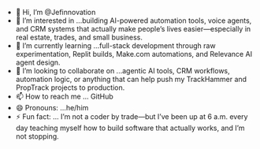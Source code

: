 - 👋  Hi, I’m @Jefinnovation
- 👀 I’m interested in ...building AI-powered automation tools, voice agents, and CRM systems that actually make people’s lives easier—especially in real estate, trades, and small business.
- 🌱 I’m currently learning ...full-stack development through raw experimentation, Replit builds, Make.com automations, and Relevance AI agent design.
- 💞️ I’m looking to collaborate on ...agentic AI tools, CRM workflows, automation logic, or anything that can help push my TrackHammer and PropTrack projects to production.
- 📫 How to reach me ... GitHub
- 😄 Pronouns: ...he/him
- ⚡ Fun fact: ... I’m not a coder by trade—but I’ve been up at 6 a.m. every day teaching myself how to build software that actually works, and I’m not stopping.



<!---
Jefinnovation/Jefinnovation is a ✨ special ✨ repository because its `README.md` (this file) appears on your GitHub profile.
You can click the Preview link to take a look at your changes.
--->
